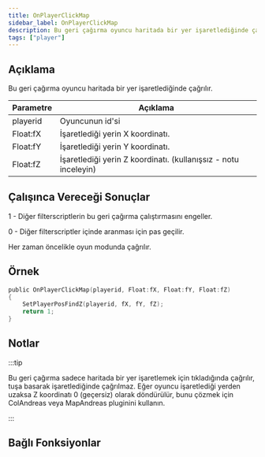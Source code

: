 ```yaml
---
title: OnPlayerClickMap
sidebar_label: OnPlayerClickMap
description: Bu geri çağırma oyuncu haritada bir yer işaretlediğinde çağrılır.
tags: ["player"]
---
```


## Açıklama

Bu geri çağırma oyuncu haritada bir yer işaretlediğinde çağrılır.

| Parametre       | Açıklama                                                        |
| -------- | --------------------------------------------------------------- |
| playerid | Oyuncunun id'si                                                 |
| Float:fX | İşaretlediği yerin X koordinatı.                                |
| Float:fY | İşaretlediği yerin Y koordinatı.                                |
| Float:fZ | İşaretlediği yerin Z koordinatı. (kullanışsız - notu inceleyin) |

## Çalışınca Vereceği Sonuçlar

1 - Diğer filterscriptlerin bu geri çağırma çalıştırmasını engeller.

0 - Diğer filterscriptler içinde aranması için pas geçilir.

Her zaman öncelikle oyun modunda çağrılır.

## Örnek

```c
public OnPlayerClickMap(playerid, Float:fX, Float:fY, Float:fZ)
{
    SetPlayerPosFindZ(playerid, fX, fY, fZ);
    return 1;
}
```

## Notlar

:::tip

Bu geri çağırma sadece haritada bir yer işaretlemek için tıkladığında çağrılır, tuşa basarak işaretlediğinde çağrılmaz. Eğer oyuncu işaretlediği yerden uzaksa Z koordinatı 0 (geçersiz) olarak döndürülür, bunu çözmek için ColAndreas veya MapAndreas pluginini kullanın.

:::

## Bağlı Fonksiyonlar
